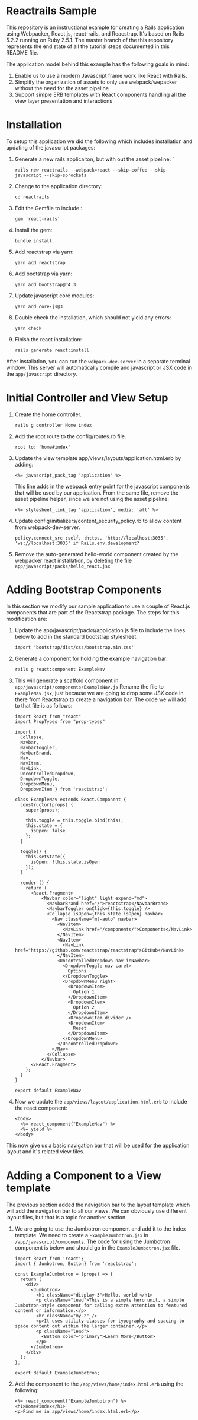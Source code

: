 # Reactrails Sample

This repository is an instructional example for creating a Rails application
using Webpacker, React.js, react-rails, and Reacstrap. It's based on
Rails 5.2.2 running on Ruby 2.5.1. The master branch of the this repository
represents the end state of all the tutorial steps documented in this
README file.

The application model behind this example has the following goals in mind:
1. Enable us to use a modern Javascript frame work like React with Rails.
1. Simplify the organization of assets to only use webpack/wepacker without the need for the asset pipeline
1. Support simple ERB templates with React components handling all the view layer presentation and interactions

# Installation

To setup this application we did the following which includes installation and
updating of the javascript packages:

1. Generate a new rails applicaiton, but with out the asset pipeline: `
   ```
   rails new reactrails --webpack=react --skip-coffee --skip-javascript --skip-sprockets
   ```
1. Change to the application directory:
   ```
   cd reactrails
   ```
1. Edit the Gemfile to include :
   ```
   gem 'react-rails'
   ```
1. Install the gem:
   ```
   bundle install
   ```
1. Add reactstrap via yarn:
   ```
   yarn add reactstrap
   ```
1. Add bootstrap via yarn:
   ```
   yarn add bootstrap@^4.3
   ```
1. Update javascript core modules:
   ```
   yarn add core-js@3
   ```
1. Double check the installation, which should not yield any errors:
   ```
   yarn check
   ```
1. Finish the react installation:
   ```
   rails generate react:install
   ```

After installation, you can run the `webpack-dev-server` in a separate terminal
window. This server will automatically compile and javascript or JSX code in
the `app/javascript` directory.

# Initial Controller and View Setup

1. Create the home controller.
   ```
   rails g controller Home index
   ```

1. Add the root route to the config/routes.rb file.
   ```
   root to: 'home#index'
   ```

1. Update the view template app/views/layouts/application.html.erb by adding:
   ```
   <%= javascript_pack_tag 'application' %>
   ```
   This line adds in the webpack entry point for the javascript components
   that will be used by our application. From the same file, remove the
   asset pipeline helper, since we are not using the asset pipeline:
   ```
   <%= stylesheet_link_tag 'application', media: 'all' %>
   ```

1. Update config/initializers/content_security_policy.rb to allow content from
   webpack-dev-server.
   ```
   policy.connect_src :self, :https, 'http://localhost:3035', 'ws://localhost:3035' if Rails.env.development?
   ```

1. Remove the auto-generated hello-world component created by the webpacker
   react installation, by deleting the file `app/javascript/packs/hello_react.jsx`

# Adding Bootstrap Components

In this section we modify our sample application to use a couple of React.js
components that are part of the Reactstrap package. The steps for this
modification are:

1. Update the app/javascript/packs/application.js file to include the lines
   below to add in the standard bootstrap stylesheet.
   ```
   import 'bootstrap/dist/css/bootstrap.min.css'
   ```

1. Generate a component for holding the example navigation bar:
   ```
   rails g react:component ExampleNav
   ```

1. This will generate a scaffold component in `app/javascript/components/ExampleNav.js`
   Rename the file to `ExampleNav.jsx`, just because we are going to drop some
   JSX code in there from Reactstrap to create a navigation bar. The code we will
   add to that file is as follows:
   ```
   import React from "react"
   import PropTypes from "prop-types"

   import {
     Collapse,
     Navbar,
     NavbarToggler,
     NavbarBrand,
     Nav,
     NavItem,
     NavLink,
     UncontrolledDropdown,
     DropdownToggle,
     DropdownMenu,
     DropdownItem } from 'reactstrap';

   class ExampleNav extends React.Component {
     constructor(props) {
       super(props);

       this.toggle = this.toggle.bind(this);
       this.state = {
         isOpen: false
       };
     }

     toggle() {
       this.setState({
         isOpen: !this.state.isOpen
       });
     }

     render () {
       return (
         <React.Fragment>
             <Navbar color="light" light expand="md">
               <NavbarBrand href="/">reactstrap</NavbarBrand>
               <NavbarToggler onClick={this.toggle} />
               <Collapse isOpen={this.state.isOpen} navbar>
                 <Nav className="ml-auto" navbar>
                   <NavItem>
                     <NavLink href="/components/">Components</NavLink>
                   </NavItem>
                   <NavItem>
                     <NavLink href="https://github.com/reactstrap/reactstrap">GitHub</NavLink>
                   </NavItem>
                   <UncontrolledDropdown nav inNavbar>
                     <DropdownToggle nav caret>
                       Options
                     </DropdownToggle>
                     <DropdownMenu right>
                       <DropdownItem>
                         Option 1
                       </DropdownItem>
                       <DropdownItem>
                         Option 2
                       </DropdownItem>
                       <DropdownItem divider />
                       <DropdownItem>
                         Reset
                       </DropdownItem>
                     </DropdownMenu>
                   </UncontrolledDropdown>
                 </Nav>
               </Collapse>
             </Navbar>
         </React.Fragment>
       );
     }
   }

   export default ExampleNav
   ```

1. Now we update the `app/views/layout/application.html.erb` to include the
   react component:
   ```
   <body>
     <%= react_component("ExampleNav") %>
     <%= yield %>
   </body>
   ```

This now give us a basic navigation bar that will be used for the application
layout and it's related view files.

# Adding a Component to a View template

The previous section added the navigation bar to the layout template which will
add the navigation bar to all our views. We can obviously use different
layout files, but that is a topic for another section.

1. We are going to use the Jumbotron component and add it to the index template.
   We need to create a `ExampleJumbotron.jsx` in `/app/javascript/components`.
   The code for using the Jumbotron component is below and should go in the
   `ExampleJumbotron.jsx` file.
   ```
   import React from 'react';
   import { Jumbotron, Button} from 'reactstrap';

   const ExampleJumbotron = (props) => {
     return (
       <div>
         <Jumbotron>
           <h1 className="display-3">Hello, world!</h1>
           <p className="lead">This is a simple hero unit, a simple Jumbotron-style component for calling extra attention to featured content or information.</p>
           <hr className="my-2" />
           <p>It uses utility classes for typography and spacing to space content out within the larger container.</p>
           <p className="lead">
             <Button color="primary">Learn More</Button>
           </p>
         </Jumbotron>
       </div>
     );
   };

   export default ExampleJumbotron;
   ```

1. Add the component to the `/app/views/home/index.html.erb` using the
   following:
   ```
   <%= react_component("ExampleJumbotron") %>
   <h1>Home#index</h1>
   <p>Find me in app/views/home/index.html.erb</p>
   ```
